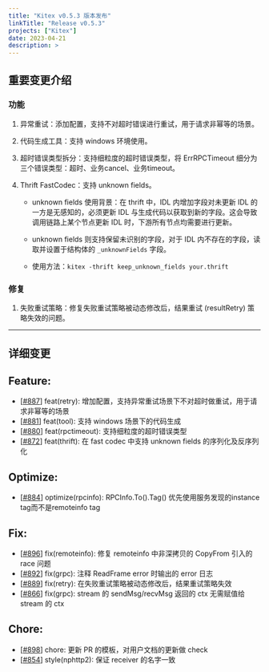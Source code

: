 ```yaml
---
title: "Kitex v0.5.3 版本发布"
linkTitle: "Release v0.5.3"
projects: ["Kitex"]
date: 2023-04-21
description: >
---
```


## 重要变更介绍

### 功能

1. 异常重试：添加配置，支持不对超时错误进行重试，用于请求非幂等的场景。
2. 代码生成工具：支持 windows 环境使用。
3. 超时错误类型拆分：支持细粒度的超时错误类型，将 ErrRPCTimeout 细分为三个错误类型：超时、业务cancel、业务timeout。
4. Thrift FastCodec：支持 unknown fields。

   - unknown fields 使用背景：在 thrift 中，IDL 内增加字段对未更新 IDL 的一方是无感知的，必须更新 IDL 与生成代码以获取到新的字段。这会导致调用链路上某个节点更新 IDL 时，下游所有节点均需要进行更新。

   - unknown fields 则支持保留未识别的字段，对于 IDL 内不存在的字段，读取并设置于结构体的 `_unknownFields` 字段。

   - 使用方法：`kitex -thrift keep_unknown_fields your.thrift`

### 修复

1. 失败重试策略：修复失败重试策略被动态修改后，结果重试 (resultRetry) 策略失效的问题。

---

## 详细变更

## Feature:

- [[#887](https://github.com/cloudwego/kitex/pull/887)] feat(retry): 增加配置，支持异常重试场景下不对超时做重试，用于请求非幂等的场景
- [[#881](https://github.com/cloudwego/kitex/pull/881)] feat(tool): 支持 windows 场景下的代码生成
- [[#880](https://github.com/cloudwego/kitex/pull/880)] feat(rpctimeout): 支持细粒度的超时错误类型
- [[#872](https://github.com/cloudwego/kitex/pull/872)] feat(thrift): 在 fast codec 中支持 unknown fields 的序列化及反序列化

## Optimize:

- [[#884](https://github.com/cloudwego/kitex/pull/884)] optimize(rpcinfo): RPCInfo.To().Tag() 优先使用服务发现的instance tag而不是remoteinfo tag

## Fix:

- [[#896](https://github.com/cloudwego/kitex/pull/896)] fix(remoteinfo): 修复 remoteinfo 中非深拷贝的 CopyFrom 引入的 race 问题
- [[#892](https://github.com/cloudwego/kitex/pull/892)] fix(grpc): 注释 ReadFrame error 时输出的 error 日志
- [[#889](https://github.com/cloudwego/kitex/pull/889)] fix(retry): 在失败重试策略被动态修改后，结果重试策略失效
- [[#866](https://github.com/cloudwego/kitex/pull/866)] fix(grpc): stream 的 sendMsg/recvMsg 返回的 ctx 无需赋值给 stream 的 ctx

## Chore:

- [[#898](https://github.com/cloudwego/kitex/pull/898)] chore: 更新 PR 的模板，对用户文档的更新做 check
- [[#854](https://github.com/cloudwego/kitex/pull/854)] style(nphttp2): 保证 receiver 的名字一致
